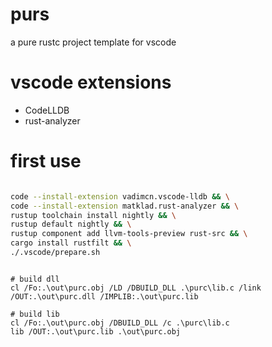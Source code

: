 # purs

a pure rustc project template for vscode

# vscode extensions

* CodeLLDB
* rust-analyzer

# first use

```bash

code --install-extension vadimcn.vscode-lldb && \
code --install-extension matklad.rust-analyzer && \
rustup toolchain install nightly && \
rustup default nightly && \
rustup component add llvm-tools-preview rust-src && \
cargo install rustfilt && \
./.vscode/prepare.sh

```

```batch

# build dll
cl /Fo:.\out\purc.obj /LD /DBUILD_DLL .\purc\lib.c /link /OUT:.\out\purc.dll /IMPLIB:.\out\purc.lib

# build lib
cl /Fo:.\out\purc.obj /DBUILD_DLL /c .\purc\lib.c
lib /OUT:.\out\purc.lib .\out\purc.obj

```